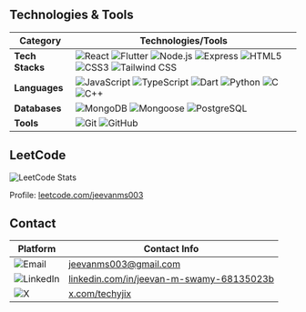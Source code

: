 ## Technologies & Tools

| Category       | Technologies/Tools                                                                 |
|----------------|-----------------------------------------------------------------------------------|
| **Tech Stacks** | ![React](https://img.shields.io/badge/React.js-61DAFB?logo=react&logoColor=black) ![Flutter](https://img.shields.io/badge/Flutter-02569B?logo=flutter&logoColor=white) ![Node.js](https://img.shields.io/badge/Node.js-339933?logo=node.js&logoColor=white) ![Express](https://img.shields.io/badge/Express-000000?logo=express&logoColor=white) ![HTML5](https://img.shields.io/badge/HTML5-E34F26?logo=html5&logoColor=white) ![CSS3](https://img.shields.io/badge/CSS3-1572B6?logo=css3&logoColor=white) ![Tailwind CSS](https://img.shields.io/badge/Tailwind_CSS-38B2AC?logo=tailwind-css&logoColor=white) |
| **Languages**  | ![JavaScript](https://img.shields.io/badge/JavaScript-F7DF1E?logo=javascript&logoColor=black) ![TypeScript](https://img.shields.io/badge/TypeScript-3178C6?logo=typescript&logoColor=white) ![Dart](https://img.shields.io/badge/Dart-0175C2?logo=dart&logoColor=white) ![Python](https://img.shields.io/badge/Python-3776AB?logo=python&logoColor=white) ![C](https://img.shields.io/badge/C-00599C?logo=c&logoColor=white) ![C++](https://img.shields.io/badge/C++-00599C?logo=c%2B%2B&logoColor=white) |
| **Databases**  | ![MongoDB](https://img.shields.io/badge/MongoDB-47A248?logo=mongodb&logoColor=white) ![Mongoose](https://img.shields.io/badge/Mongoose-880000?logo=mongoose&logoColor=white) ![PostgreSQL](https://img.shields.io/badge/PostgreSQL-4169E1?logo=postgresql&logoColor=white) |
| **Tools**      | ![Git](https://img.shields.io/badge/Git-F05032?logo=git&logoColor=white) ![GitHub](https://img.shields.io/badge/GitHub-181717?logo=github&logoColor=white) |

## LeetCode

![LeetCode Stats](https://leetcard.jacoblin.cool/jeevanms003?theme=dark&font=Roboto&ext=contest)

Profile: [leetcode.com/jeevanms003](https://leetcode.com/jeevanms003)

## Contact

| Platform | Contact Info |
|----------|--------------|
| ![Email](https://img.shields.io/badge/Email-D14836?logo=gmail&logoColor=white&style=for-the-badge) | [jeevanms003@gmail.com](mailto:jeevanms003@gmail.com) |
| ![LinkedIn](https://img.shields.io/badge/LinkedIn-0077B5?logo=linkedin&logoColor=white&style=for-the-badge) | [linkedin.com/in/jeevan-m-swamy-68135023b](https://linkedin.com/in/jeevan-m-swamy-68135023b) |
| ![X](https://img.shields.io/badge/X-000000?logo=x&logoColor=white&style=for-the-badge) | [x.com/techyjix](https://x.com/techyjix) |
